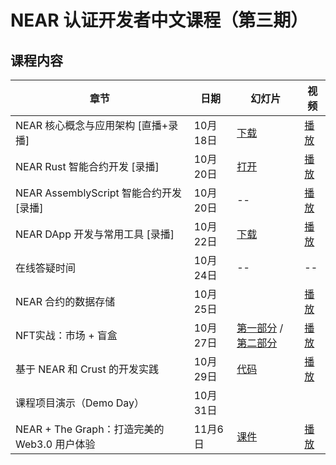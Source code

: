 # NEAR 认证开发者中文课程（第三期）

## 课程内容


章节 | 日期 | 幻灯片 | 视频
-- | -- | -- | --
NEAR 核心概念与应用架构 [直播+录播]  | 10月18日 | [下载](https://github.com/near-x/ncd-cn/raw/master/cohorts/ncd-cn-2/slides/NEAR%20%E8%AE%A4%E8%AF%81%E5%BC%80%E5%8F%91%E8%80%85%EF%BC%881%EF%BC%89%EF%BC%9ANEAR%20%E6%A0%B8%E5%BF%83%E6%A6%82%E5%BF%B5%E4%B8%8E%E5%BA%94%E7%94%A8%E6%9E%B6%E6%9E%84.pdf) | [播放](https://www.bilibili.com/video/BV13v411w7Xf/)
NEAR Rust 智能合约开发 [录播] | 10月20日 | [打开](https://shimo.im/presentation/NJkbW7V6XzcEv2AR/) | [播放](https://www.bilibili.com/video/BV12y4y1V7EL) 
NEAR AssemblyScript 智能合约开发 [录播]  | 10月20日 | -- | [播放](https://www.bilibili.com/video/BV1Jf4y1w76T/)
NEAR DApp 开发与常用工具 [录播] | 10月22日 | [下载](https://github.com/near-x/ncd-cn/raw/master/cohorts/ncd-cn-1/slides/NEAR%20%E8%AE%A4%E8%AF%81%E5%BC%80%E5%8F%91%E8%80%85%EF%BC%883%EF%BC%89%EF%BC%9ANEAR%20DApp%20%E5%BC%80%E5%8F%91%E4%B8%8E%E5%B8%B8%E7%94%A8%E5%B7%A5%E5%85%B7.pdf) | [播放](https://www.bilibili.com/video/BV1BM4y1L7Cj)
在线答疑时间 | 10月24日 | -- | --
NEAR 合约的数据存储 | 10月25日 |  | [播放](https://www.bilibili.com/video/BV1P44y1i7aR/)
NFT实战：市场 + 盲盒 | 10月27日 | [第一部分](https://github.com/near-x/ncd-cn/raw/master/cohorts/ncd-cn-3/slides/NEAR%20%E8%AE%A4%E8%AF%81%E5%BC%80%E5%8F%91%E8%80%85%EF%BC%8811%EF%BC%89%EF%BC%9ANEAR%20NFT%E5%AE%9E%E6%88%98%EF%BC%9A%E5%B8%82%E5%9C%BA%20%2B%20%E7%9B%B2%E7%9B%92%EF%BC%88Part%20I%EF%BC%89.pdf) / [第二部分](https://github.com/near-x/ncd-cn/raw/master/cohorts/ncd-cn-3/slides/NEAR%20%E8%AE%A4%E8%AF%81%E5%BC%80%E5%8F%91%E8%80%85%EF%BC%8811%EF%BC%89%EF%BC%9ANEAR%20NFT%E5%AE%9E%E6%88%98%EF%BC%9A%E5%B8%82%E5%9C%BA%20%2B%20%E7%9B%B2%E7%9B%92%EF%BC%88Part%20II%EF%BC%89.pdf) | [播放](https://www.bilibili.com/video/BV1Fq4y1R7oW/) 
基于 NEAR 和 Crust 的开发实践 | 10月29日 | [代码](https://github.com/RoyTimes/crust-workshop) | [播放](https://www.bilibili.com/video/BV1Tq4y1V7CF/)
课程项目演示（Demo Day） | 10月31日 | |
NEAR + The Graph：打造完美的 Web3.0 用户体验 | 11月6日 | [课件]() | [播放](https://www.bilibili.com/video/BV1oP4y1V7g5/)
 


